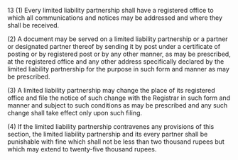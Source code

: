 13
(1) Every limited liability partnership shall have a registered office to which all communications and notices may be addressed and where they shall be received.

(2) A document may be served on a limited liability partnership or a partner or designated partner thereof by sending it by post under a certificate of posting or by registered post or by any other manner, as may be prescribed, at the registered office and any other address specifically declared by the limited liability partnership for the purpose in such form and manner as may be prescribed.

(3) A limited liability partnership may change the place of its registered office and file the notice of such change with the Registrar in such form and manner and subject to such conditions as may be prescribed and any such change shall take effect only upon such filing.

(4) If the limited liability partnership contravenes any provisions of this section, the limited liability partnership and its every partner shall be punishable with fine which shall not be less than two thousand rupees but which may extend to twenty-five thousand rupees.
